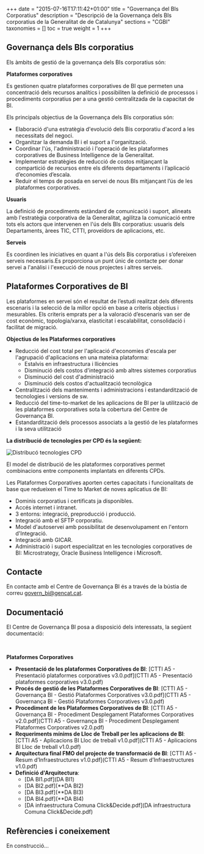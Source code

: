 +++
date        = "2015-07-16T17:11:42+01:00"
title       = "Governança del BIs Corporatius"
description = "Descripció de la Governança dels BIs corporatius de la Generalitat de de Catalunya"
sections    = "CGBI"
taxonomies  = []
toc 		= true
weight 		= 1
+++


## Governança dels BIs corporatius

Els àmbits de gestió de la governança dels BIs corporatius són: 


**Plataformes corporatives**

Es gestionen quatre plataformes corporatives de BI que permeten  una concentració dels recursos analítics i possibiliten la definició de processos i procediments corporatius per a una gestió centralitzada de la capacitat de BI.

Els principals objectius de la Governança dels BIs corporatius són:

- Elaboració d'una estratègia d'evolució dels Bis corporatiu d'acord a les necessitats del negoci.
- Organitzar la demanda BI i el suport a l'organització.
- Coordinar l'ús, l'administració i l'operació de les plataformes corporatives de Business Intelligence de la Generalitat.
- Implementar estratègies de reducció de costos mitjançant la compartició de recursos entre els diferents departaments i l’aplicació d’economies d’escala.
- Reduir el temps de posada en servei de nous BIs mitjançant l’ús de les plataformes corporatives. 

**Usuaris**

La definició de procediments estàndard de comunicació i suport, alineats amb l'estratègia corporativa de la Generalitat, agilitza la comunicació entre tots els actors que intervenen en l'ús dels BIs corporatius: usuaris dels Departaments, àrees TIC, CTTI, proveïdors de aplicacions, etc.

**Serveis**

Es coordinen les iniciatives en quant a l'ús dels Bis corporatius i s’ofereixen serveis necessaris.Es proporciona un punt únic de contacte per donar servei a l'anàlisi i l'execució de nous projectes i altres serveis.


## Plataformes Corporatives de BI

Les plataformes en servei són el resultat de l’estudi realitzat dels diferents escenaris i la selecció de la millor opció en base a criteris objectius i mesurables. Els criteris emprats per a la valoració d’escenaris van ser de cost econòmic, topologia/xarxa, elasticitat i escalabilitat, consolidació i facilitat de migració.

**Objectius de les Plataformes corporatives**

- Reducció del cost total per l'aplicació d'economies d'escala per l'agrupació d'aplicacions en una mateixa plataforma:
	- Estalvis en infraestructura i llicències
	- Disminució dels costos d'integració amb altres sistemes corporatius
	- Disminució del cost d'administració
	- Disminució dels costos d'actualització tecnològica
- Centralització dels manteniments i administracions i estandardització de tecnologies i versions de sw.
- Reducció del time-to-market de les aplicacions de BI per la utilització de les plataformes corporatives sota la cobertura del Centre de Governança BI.
- Estandardització dels processos associats a la gestió de les plataformes i la seva utilització

**La distribució de tecnologies per CPD és la següent:**

![Distribucó tecnologies CPD](CGBI_DistTecnolgies.png)

El model de distribució de les plataformes corporatives permet combinacions entre components implantats en diferents CPDs.


Les Plataformes Corporatives aporten certes capacitats i funcionalitats de base que redueixen el Time to Market de noves aplicatius de BI:

- Dominis corporatius i certificats ja disponibles.
- Accés internet i intranet.
- 3 entorns: integració, preproducció i producció.
- Integració amb el SFTP corporatiu.
- Model d'autoservei amb possibilitat de desenvolupament en l'entorn d'Integració.
- Integració amb GICAR.
- Administració i suport especialitzat en les tecnologies corporatives de BI: Microstrategy, Oracle Business Intelligence i Microsoft.

## Contacte

En contacte amb el Centre de Governança BI és a través de la bústia de correu [govern_bi@gencat.cat](govern_bi@gencat.cat).

## Documentació

El Centre de Governança BI posa a disposició dels interessats, la següent documentació:

<br />

**Plataformes Corporatives**

- **Presentació de les plataformes Corporatives de BI**: [CTTI A5 - Presentació plataformes corporatives v3.0.pdf](CTTI A5 - Presentació plataformes corporatives v3.0.pdf)
- **Procés de gestió de les Plataformes Corporatives de BI**: [CTTI A5 - Governança BI - Gestió Plataformes Corporatives v3.0.pdf](CTTI A5 - Governança BI - Gestió Plataformes Corporatives v3.0.pdf)
- **Procediment de les Plataformes Corporatives de BI**: [CTTI A5 - Governança BI - Procediment Desplegament Plataformes Corporatives v2.0.pdf](CTTI A5 - Governança BI - Procediment Desplegament Plataformes Corporatives v2.0.pdf)
- **Requeriments mínims de Lloc de Treball per les aplicacions de BI**: [CTTI A5 - Aplicacions BI Lloc de treball v1.0.pdf](CTTI A5 - Aplicacions BI Lloc de treball v1.0.pdf)
- **Arquitectura final FMO del projecte de transformació de BI**: [CTTI A5 - Resum d’Infraestructures v1.0.pdf](CTTI A5 - Resum d’Infraestructures v1.0.pdf)
- **Definició d'Arquitectura**:
	- [DA BI1.pdf](DA BI1)
	- [DA BI2.pdf](**DA BI2)
	- [DA BI3.pdf](**DA BI3)
	- [DA BI4.pdf](**DA BI4)
	- [DA infraestructura Comuna Click&Decide.pdf](DA infraestructura Comuna Click&Decide.pdf)
	
## Refèrencies i coneixement

En construcció...

